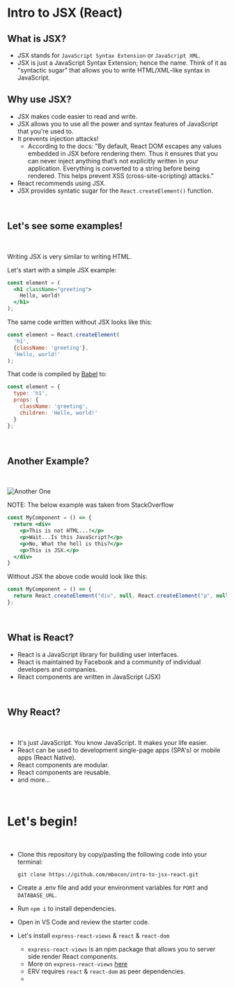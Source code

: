 # Intro to JSX (React)

## What is JSX?

- JSX stands for `JavaScript Syntax Extension` or `JavaScript XML`.
- JSX is just a JavaScript Syntax Extension; hence the name. Think of it as "syntactic sugar" that allows you to write HTML/XML-like syntax in JavaScript.

## Why use JSX?

- JSX makes code easier to read and write.
- JSX allows you to use all the power and syntax features of JavaScript that you're used to.
- It prevents injection attacks!
    - According to the docs: "By default, React DOM escapes any values embedded in JSX before rendering them. Thus it ensures that you can never inject anything that’s not explicitly written in your application. Everything is converted to a string before being rendered. This helps prevent XSS (cross-site-scripting) attacks."
- React recommends using JSX.
- JSX provides syntatic sugar for the `React.createElement()` function.

<br>

## Let's see some examples!

<br>

Writing JSX is very similar to writing HTML.

Let's start with a simple JSX example:

```jsx
const element = (
  <h1 className="greeting">
    Hello, world!
  </h1>
);
```

The same code written without JSX looks like this:

```js
const element = React.createElement(
  'h1',
  {className: 'greeting'},
  'Hello, world!'
);
```

That code is compiled by [Babel](https://babeljs.io/docs/en/) to:

```js
const element = {
  type: 'h1',
  props: {
    className: 'greeting',
    children: 'Hello, world!'
  }
};
```
<br>

## Another Example?

<br>

![Another One](https://media1.giphy.com/media/3o7WTxyMSVN7lM5I7C/giphy.gif)

NOTE: The below example was taken from StackOverflow

```jsx
const MyComponent = () => { 
  return <div> 
    <p>This is not HTML...!</p> 
    <p>Wait...Is this JavaScript?</p> 
    <p>No, What the hell is this?</p> 
    <p>This is JSX.</p> 
  </div> 
} 
```

Without JSX the above code would look like this:

```js
const MyComponent = () => { 
  return React.createElement("div", null, React.createElement("p", null, "This is not HTML...!"), React.createElement("p", null, "Wait...Is this JavaScript?"), React.createElement("p", null, "No, What the hell is this?"), React.createElement("p", null, "This is JSX.")); 
};
```

<br>

## What is React?

- React is a JavaScript library for building user interfaces.
- React is maintained by Facebook and a community of individual developers and companies.
- React components are written in JavaScript (JSX)

<br>

## Why React?

<br>

- It's just JavaScript. You know JavaScript. It makes your life easier.
- React can be used to development single-page apps (SPA's) or mobile apps (React Native).
- React components are modular.
- React components are reusable.
- and more...

<br>

# Let's begin!
<br>

- Clone this repository by copy/pasting the following code into your terminal:
  
   ```
   git clone https://github.com/mbocon/intro-to-jsx-react.git
   ```
- Create a .env file and add your environment variables for `PORT` and `DATABASE_URL`.
- Run `npm i` to install dependencies.
- Open in VS Code and review the starter code.
- Let's install `express-react-views` & `react` & `react-dom`
    - `express-react-views` is an npm package that allows you to server side render React components.
    - More on `express-react-views`  [here](https://github.com/reactjs/express-react-views)
    - ERV requires `react` & `react-dom` as peer dependencies.
    - 